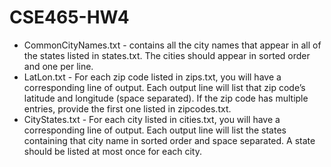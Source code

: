 # CSE465-HW4
* CommonCityNames.txt - contains all the city names that appear in all of the states listed in states.txt. The cities should appear in sorted order and one per line.
* LatLon.txt - For each zip code listed in zips.txt, you will have a corresponding line of output. Each output line will list that zip code’s latitude and longitude (space separated). If the zip code has multiple entries, provide the first one listed in zipcodes.txt.
* CityStates.txt - For each city listed in cities.txt, you will have a corresponding line of output. Each output line will list the states containing that city name in sorted order and space separated. A state should be listed at most once for each city.

